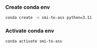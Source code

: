 ### Create conda env
```bash
conda create -n smi-to-ass python=3.11
```

### Activate conda env
```bash
conda activate smi-to-ass
```

